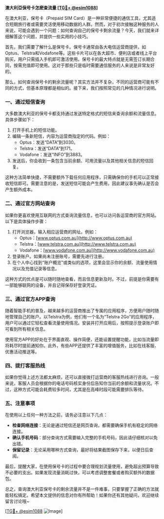 **澳大利亞保号卡怎麽查流量 [[TG💪+ @esim1088](https://t.me/s/esim1088)]**

在澳大利亚，保号卡（Prepaid SIM Card）是一种非常便捷的通信工具，尤其适合短期旅行者或需要灵活使用移动数据的人群。然而，对于初次接触这种服务的人来说，可能会遇到一个问题：如何查询自己的保号卡剩余流量？今天，我们就来详细解答这个问题，并提供一些实用的小技巧。

首先，我们需要了解什么是保号卡。保号卡通常由各大电信运营商提供，如Optus、Telstra和Vodafone等。这些卡片可以在各大超市、便利店或者线上平台购买，用户只需插入手机即可激活使用。保号卡的最大特点就是无需签订长期合同，按需充值即可使用。这对于那些只是临时需要通信服务的人来说是非常友好的。

那么，如何查询保号卡的剩余流量呢？其实方法并不复杂，不同的运营商可能有不同的方式，但基本原理都是相似的。接下来，我们按照常见的几种情况进行说明。

### 一、通过短信查询

大多数澳大利亚的保号卡都支持通过发送特定格式的短信来查询余额和流量信息。具体步骤如下：

1. 打开手机上的短信功能。
2. 编辑一条新短信，内容为运营商指定的代码。例如：
   - Optus：发送“DATA”到3030。
   - Telstra：发送“DATA”到171。
   - Vodafone：发送“INFO”到3883。
3. 发送后，你会收到一条包含当前余额、可用流量以及其他相关信息的短信回复。

这种方法简单快捷，不需要额外下载任何应用程序，只需确保你的手机可以正常接收短信即可。需要注意的是，发送短信可能会产生费用，因此建议事先确认是否会产生额外成本。

### 二、通过官方网站查询

如果你更喜欢使用互联网的方式查询流量信息，也可以访问各运营商的官方网站。以下是具体操作步骤：

1. 打开浏览器，输入相应运营商的网址。例如：
   - Optus：[www.optus.com.au](http://www.optus.com.au)
   - Telstra：[www.telstra.com.au](http://www.telstra.com.au)
   - Vodafone：[www.vodafone.com.au](http://www.vodafone.com.au)
2. 登录账户。如果尚未注册账号，需要先进行注册。
3. 在个人中心找到“账户概览”或类似的选项，这里会显示你的余额、流量使用情况以及充值记录等信息。

这种方式的优点是可以随时随地查看，而且信息更新及时。不过，前提是你需要有一部能够联网的设备，并且记得保存好登录凭证。

### 三、通过官方APP查询

随着智能手机的普及，越来越多的运营商推出了专属的应用程序，方便用户随时随地管理自己的账户。以Telstra为例，他们有一个名为“Telstra 2Go”的应用程序，用户可以通过它轻松查看流量使用情况。安装并打开应用后，按照提示登录账户即可看到所有相关信息。

使用官方APP的好处在于界面直观、操作简便，还能设置提醒功能，比如当流量即将耗尽时提前通知你。此外，有些APP还提供了丰富的增值服务，比如在线客服、优惠活动推送等。

### 四、拨打客服热线

如果你觉得上述方法都太麻烦，还可以直接拨打运营商的客服热线进行咨询。一般来说，客服人员会根据你的电话号码核实身份后告知你当前的余额和流量状况。不过，这种方式可能会耗费较多时间，尤其是在高峰时段可能需要排队等待。

### 五、注意事项

在使用以上任何一种方法之前，请务必注意以下几点：

- **检查网络连接**：无论是通过短信还是网页查询，都需要确保手机有稳定的网络连接。
- **确认手机号码**：部分查询方式需要输入完整的手机号码，因此请仔细核对以免出错。
- **保留记录**：无论采用哪种方式查询，最好将结果截图保存下来，以便日后查阅。

最后，提醒大家，在使用保号卡的过程中要合理规划流量使用，避免超出预算导致不必要的支出。如果发现流量消耗过快，可以考虑调整套餐或者购买额外的数据包。

总之，查询澳大利亚保号卡的剩余流量并不是一件难事，只要掌握了正确的方法就能轻松搞定。希望本文提供的信息对你有所帮助！如果你还有其他疑问，欢迎继续留言讨论哦~

[[TG💪+ @esim1088](https://t.me/s/esim1088) ![Image](https://i.postimg.cc/4NQfJmqS/Snipaste-2025-05-13-00-14-12.png)]